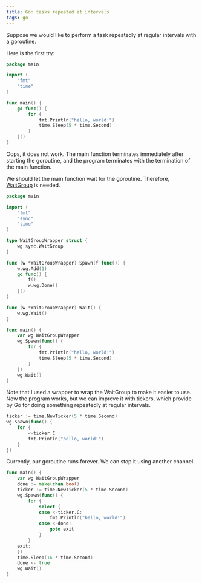 ```yaml
---
title: Go: tasks repeated at intervals
tags: go
---
```


Suppose we would like to perform a task repeatedly at regular intervals with a goroutine.

<!--more-->

Here is the first try:

```go
package main

import (
	"fmt"
	"time"
)

func main() {
	go func() {
		for {
			fmt.Println("hello, world!")
			time.Sleep(5 * time.Second)
		}
	}()
}
```

Oops, it does not work. The main function terminates immediately after starting the goroutine,
and the program terminates with the termination of the main function.

We should let the main function wait for the goroutine. Therefore,
[WaitGroup](https://golang.org/pkg/sync/#WaitGroup) is needed.

```go
package main

import (
	"fmt"
	"sync"
	"time"
)

type WaitGroupWrapper struct {
	wg sync.WaitGroup
}

func (w *WaitGroupWrapper) Spawn(f func()) {
	w.wg.Add(1)
	go func() {
		f()
		w.wg.Done()
	}()
}

func (w *WaitGroupWrapper) Wait() {
	w.wg.Wait()
}

func main() {
	var wg WaitGroupWrapper
	wg.Spawn(func() {
		for {
			fmt.Println("hello, world!")
			time.Sleep(5 * time.Second)
		}
	})
	wg.Wait()
}
```

Note that I used a wrapper to wrap the WaitGroup to make it easier to use.
Now the program works, but we can improve it with tickers, which provide by
Go for doing something repeatedly at regular intervals.

```go
ticker := time.NewTicker(5 * time.Second)
wg.Spawn(func() {
    for {
        <-ticker.C
        fmt.Println("hello, world!")
    }
})
```

Currently, our goroutine runs forever. We can stop it using another channel.

```go
func main() {
	var wg WaitGroupWrapper
	done := make(chan bool)
	ticker := time.NewTicker(5 * time.Second)
	wg.Spawn(func() {
		for {
			select {
			case <-ticker.C:
				fmt.Println("hello, world!")
			case <-done:
				goto exit
			}
		}
	exit:
	})
	time.Sleep(16 * time.Second)
	done <- true
	wg.Wait()
}
```
